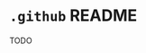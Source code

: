 # `.github` README

TODO

<!-- BEGINNING OF PRE-COMMIT-TERRAFORM DOCS HOOK -->
<!-- END OF PRE-COMMIT-TERRAFORM DOCS HOOK -->
